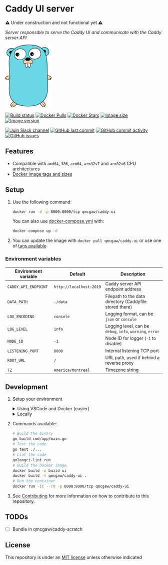 # Caddy UI server

⚠️ Under construction and not functional yet ⚠️

*Server responsible to serve the Caddy UI and communicate with the Caddy server API*

<img height="200" src="https://raw.githubusercontent.com/qdm12/caddy-ui-server/master/title.svg?sanitize=true">

[![Build status](https://github.com/qdm12/caddy-ui-server/workflows/Buildx%20latest/badge.svg)](https://github.com/qdm12/caddy-ui-server/actions?query=workflow%3A%22Buildx+latest%22)
[![Docker Pulls](https://img.shields.io/docker/pulls/qmcgaw/caddy-ui.svg)](https://hub.docker.com/r/qmcgaw/caddy-ui)
[![Docker Stars](https://img.shields.io/docker/stars/qmcgaw/caddy-ui.svg)](https://hub.docker.com/r/qmcgaw/caddy-ui)
[![Image size](https://images.microbadger.com/badges/image/qmcgaw/caddy-ui.svg)](https://microbadger.com/images/qmcgaw/caddy-ui)
[![Image version](https://images.microbadger.com/badges/version/qmcgaw/caddy-ui.svg)](https://microbadger.com/images/qmcgaw/caddy-ui)

[![Join Slack channel](https://img.shields.io/badge/slack-@qdm12-yellow.svg?logo=slack)](https://join.slack.com/t/qdm12/shared_invite/enQtOTE0NjcxNTM1ODc5LTYyZmVlOTM3MGI4ZWU0YmJkMjUxNmQ4ODQ2OTAwYzMxMTlhY2Q1MWQyOWUyNjc2ODliNjFjMDUxNWNmNzk5MDk)
[![GitHub last commit](https://img.shields.io/github/last-commit/qdm12/caddy-ui-server.svg)](https://github.com/qdm12/caddy-ui-server/commits/master)
[![GitHub commit activity](https://img.shields.io/github/commit-activity/y/qdm12/caddy-ui-server.svg)](https://github.com/qdm12/caddy-ui-server/graphs/contributors)
[![GitHub issues](https://img.shields.io/github/issues/qdm12/caddy-ui-server.svg)](https://github.com/qdm12/caddy-ui-server/issues)

## Features

- Compatible with `amd64`, `386`, `arm64`, `arm32v7` and `arm32v6` CPU architectures
- [Docker image tags and sizes](https://hub.docker.com/r/qmcgaw/caddy-ui/tags)

## Setup

1. Use the following command:

    ```sh
    docker run -d -p 8000:8000/tcp qmcgaw/caddy-ui
    ```

    You can also use [docker-compose.yml](https://github.com/qdm12/caddy-ui-server/blob/master/docker-compose.yml) with:

    ```sh
    docker-compose up -d
    ```

1. You can update the image with `docker pull qmcgaw/caddy-ui` or use one of [tags available](https://hub.docker.com/r/qmcgaw/caddy-ui/tags)

### Environment variables

| Environment variable | Default | Description |
| --- | --- | --- |
| `CADDY_API_ENDPOINT` | `http://localhost:2019` | Caddy server API endpoint address |
| `DATA_PATH` | `./data` | Filepath to the data directory (Caddyfile stored there) |
| `LOG_ENCODING` | `console` | Logging format, can be `json` or `console` |
| `LOG_LEVEL` | `info` | Logging level, can be `debug`, `info`, `warning`, `error` |
| `NODE_ID` | `-1` | Node ID for logger (`-1` to disable) |
| `LISTENING_PORT` | `8000` | Internal listening TCP port |
| `ROOT_URL` | `/` | URL path, used if behind a reverse proxy |
| `TZ` | `America/Montreal` | Timezone string |

## Development

1. Setup your environment

    <details><summary>Using VSCode and Docker (easier)</summary><p>

    1. Install [Docker](https://docs.docker.com/install/)
       - On Windows, share a drive with Docker Desktop and have the project on that partition
       - On OSX, share your project directory with Docker Desktop
    1. With [Visual Studio Code](https://code.visualstudio.com/download), install the [remote containers extension](https://marketplace.visualstudio.com/items?itemName=ms-vscode-remote.remote-containers)
    1. In Visual Studio Code, press on `F1` and select `Remote-Containers: Open Folder in Container...`
    1. Your dev environment is ready to go!... and it's running in a container :+1: So you can discard it and update it easily!

    </p></details>

    <details><summary>Locally</summary><p>

    1. Install [Go](https://golang.org/dl/), [Docker](https://www.docker.com/products/docker-desktop) and [Git](https://git-scm.com/downloads)
    1. Install Go dependencies with

        ```sh
        go mod download
        ```

    1. Install [golangci-lint](https://github.com/golangci/golangci-lint#install)
    1. You might want to use an editor such as [Visual Studio Code](https://code.visualstudio.com/download) with the [Go extension](https://code.visualstudio.com/docs/languages/go). Working settings are already in [.vscode/settings.json](https://github.com/qdm12/caddy-ui-server/master/.vscode/settings.json).

    </p></details>

1. Commands available:

    ```sh
    # Build the binary
    go build cmd/app/main.go
    # Test the code
    go test ./...
    # Lint the code
    golangci-lint run
    # Build the Docker image
    docker build -o build ui
    docker build -t qmcgaw/caddy-ui .
    # Run the container
    docker run -it --rm -p 8000:8000/tcp qmcgaw/caddy-ui
    ```

1. See [Contributing](https://github.com/qdm12/caddy-ui-server/master/.github/CONTRIBUTING.md) for more information on how to contribute to this repository.

## TODOs

- [ ] Bundle in qmcgaw/caddy-scratch

## License

This repository is under an [MIT license](https://github.com/qdm12/caddy-ui-server/master/license) unless otherwise indicated
